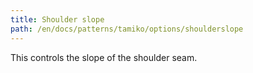 ```yaml
---
title: Shoulder slope
path: /en/docs/patterns/tamiko/options/shoulderslope
---
```


This controls the slope of the shoulder seam.